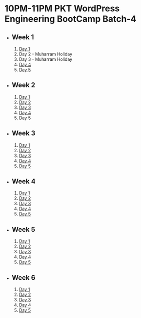 # 10PM-11PM PKT WordPress Engineering BootCamp Batch-4

- ## Week 1

   1. [Day 1](https://www.facebook.com/iCodeguru/videos/1196606151374387)
   2. Day 2 - Muharram Holiday
   3. Day 3 - Muharram Holiday
   4. [Day 4](https://www.facebook.com/iCodeguru/videos/3823562941233808)
   5. [Day 5](https://www.facebook.com/iCodeguru/videos/1427243051326923)

- ## Week 2

   1. [Day 1](https://www.facebook.com/iCodeguru/videos/2151802771860884)
   2. [Day 2]()
   3. [Day 3](https://www.facebook.com/iCodeguru/videos/510239951402234)
   4. [Day 4](https://www.facebook.com/iCodeguru/videos/1005831757683334)
   5. [Day 5](https://www.facebook.com/iCodeguru/videos/475506798748942)

- ## Week 3

   1. [Day 1](https://www.facebook.com/iCodeguru/videos/1597270191001887)
   2. [Day 2](https://www.facebook.com/iCodeguru/videos/1630471097685690)
   3. [Day 3](https://www.facebook.com/iCodeguru/videos/1599192077606042)
   4. [Day 4](https://www.facebook.com/iCodeguru/videos/800969955556867)
   5. [Day 5](https://www.facebook.com/watch/?v=844089034493038)

- ## Week 4

   1. [Day 1]()
   2. [Day 2](https://www.facebook.com/iCodeguru/videos/1043735163768631)
   3. [Day 3](https://www.facebook.com/watch/?v=865160645666830)
   4. [Day 4](https://www.facebook.com/iCodeguru/videos/2265019617165355)
   5. [Day 5](https://www.facebook.com/iCodeguru/videos/384427337682698)

- ## Week 5

   1. [Day 1](https://www.facebook.com/iCodeguru/videos/1164183351335635)
   2. [Day 2](https://www.facebook.com/iCodeguru/videos/3228753150589438)
   3. [Day 3](https://www.facebook.com/iCodeguru/videos/1256994448620577)
   4. [Day 4](https://www.facebook.com/iCodeguru/videos/521042440496786)
   5. [Day 5]()

- ## Week 6

   1. [Day 1]()
   2. [Day 2](https://www.facebook.com/iCodeguru/videos/1195896761725846)
   3. [Day 3](https://www.facebook.com/iCodeguru/videos/1553821772153130)
   4. [Day 4](https://www.facebook.com/iCodeguru/videos/1238121997177898)
   5. [Day 5](https://www.facebook.com/iCodeguru/videos/1013001053606937)

<!-- - ## Week 7

   1. [Day 1](https://www.facebook.com/iCodeguru/videos/3184312551704415)
   2. [Day 2]()
   3. [Day 3]()
   4. [Day 4]()
   5. [Day 5]() -->

<!-- - ## Week 

   1. [Day 1]()
   2. [Day 2]()
   3. [Day 3]()
   4. [Day 4]()
   5. [Day 5]() -->